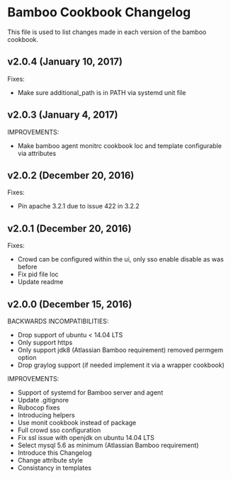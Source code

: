 # Bamboo Cookbook Changelog

This file is used to list changes made in each version of the bamboo cookbook.

## v2.0.4 (January 10, 2017)

Fixes:
- Make sure additional_path is in PATH via systemd unit file

## v2.0.3 (January 4, 2017)

IMPROVEMENTS:
- Make bamboo agent monitrc cookbook loc and template configurable via attributes

## v2.0.2 (December 20, 2016)

Fixes:
- Pin apache 3.2.1 due to issue 422 in 3.2.2

## v2.0.1 (December 20, 2016)

Fixes:
- Crowd can be configured within the ui, only sso enable disable as was before
- Fix pid file loc
- Update readme

## v2.0.0 (December 15, 2016)

BACKWARDS INCOMPATIBILITIES:
- Drop support of ubuntu < 14.04 LTS
- Only support https
- Only support jdk8 (Atlassian Bamboo requirement) removed permgem option
- Drop graylog support (if needed implement it via a wrapper cookbook)

IMPROVEMENTS:
- Support of systemd for Bamboo server and agent
- Update .gitignore
- Rubocop fixes
- Introducing helpers
- Use monit cookbook instead of package
- Full crowd sso configuration
- Fix ssl issue with openjdk on ubuntu 14.04 LTS
- Select mysql 5.6 as minimum (Atlassian Bamboo requirement)
- Introduce this Changelog
- Change attribute style
- Consistancy in templates
